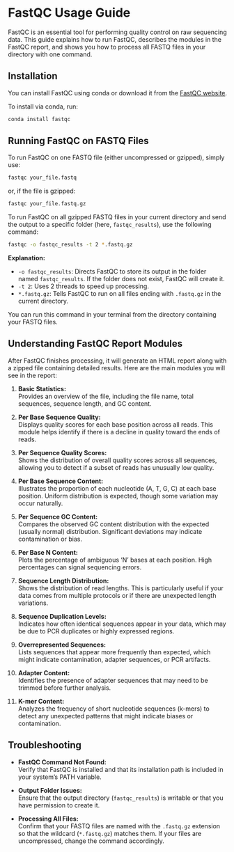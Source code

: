 # FastQC Usage Guide

FastQC is an essential tool for performing quality control on raw sequencing data. This guide explains how to run FastQC, describes the modules in the FastQC report, and shows you how to process all FASTQ files in your directory with one command.

## Installation

You can install FastQC using conda or download it from the [FastQC website](https://www.bioinformatics.babraham.ac.uk/projects/fastqc/).

To install via conda, run:

```bash
conda install fastqc
```

## Running FastQC on FASTQ Files

To run FastQC on one FASTQ file (either uncompressed or gzipped), simply use:

```bash
fastqc your_file.fastq
```

or, if the file is gzipped:

```bash
fastqc your_file.fastq.gz
```

To run FastQC on all gzipped FASTQ files in your current directory and send the output to a specific folder (here, `fastqc_results`), use the following command:

```bash
fastqc -o fastqc_results -t 2 *.fastq.gz
```

**Explanation:**

- `-o fastqc_results`: Directs FastQC to store its output in the folder named `fastqc_results`. If the folder does not exist, FastQC will create it.
- `-t 2`: Uses 2 threads to speed up processing.
- `*.fastq.gz`: Tells FastQC to run on all files ending with `.fastq.gz` in the current directory.

You can run this command in your terminal from the directory containing your FASTQ files.

## Understanding FastQC Report Modules

After FastQC finishes processing, it will generate an HTML report along with a zipped file containing detailed results. Here are the main modules you will see in the report:

1. **Basic Statistics:**  
   Provides an overview of the file, including the file name, total sequences, sequence length, and GC content.

2. **Per Base Sequence Quality:**  
   Displays quality scores for each base position across all reads. This module helps identify if there is a decline in quality toward the ends of reads.

3. **Per Sequence Quality Scores:**  
   Shows the distribution of overall quality scores across all sequences, allowing you to detect if a subset of reads has unusually low quality.

4. **Per Base Sequence Content:**  
   Illustrates the proportion of each nucleotide (A, T, G, C) at each base position. Uniform distribution is expected, though some variation may occur naturally.

5. **Per Sequence GC Content:**  
   Compares the observed GC content distribution with the expected (usually normal) distribution. Significant deviations may indicate contamination or bias.

6. **Per Base N Content:**  
   Plots the percentage of ambiguous ‘N’ bases at each position. High percentages can signal sequencing errors.

7. **Sequence Length Distribution:**  
   Shows the distribution of read lengths. This is particularly useful if your data comes from multiple protocols or if there are unexpected length variations.

8. **Sequence Duplication Levels:**  
   Indicates how often identical sequences appear in your data, which may be due to PCR duplicates or highly expressed regions.

9. **Overrepresented Sequences:**  
   Lists sequences that appear more frequently than expected, which might indicate contamination, adapter sequences, or PCR artifacts.

10. **Adapter Content:**  
    Identifies the presence of adapter sequences that may need to be trimmed before further analysis.

11. **K-mer Content:**  
    Analyzes the frequency of short nucleotide sequences (k-mers) to detect any unexpected patterns that might indicate biases or contamination.

## Troubleshooting

- **FastQC Command Not Found:**  
  Verify that FastQC is installed and that its installation path is included in your system’s PATH variable.

- **Output Folder Issues:**  
  Ensure that the output directory (`fastqc_results`) is writable or that you have permission to create it.

- **Processing All Files:**  
  Confirm that your FASTQ files are named with the `.fastq.gz` extension so that the wildcard (`*.fastq.gz`) matches them. If your files are uncompressed, change the command accordingly.
